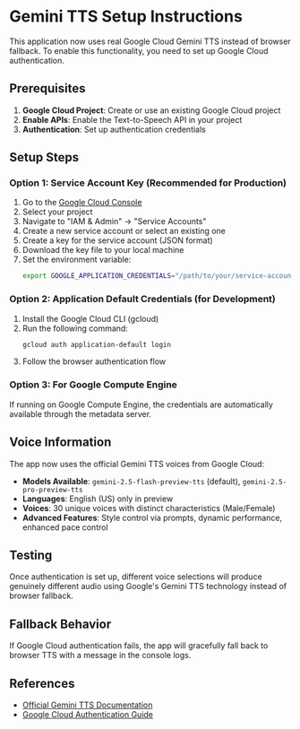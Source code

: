 # Gemini TTS Setup Instructions

This application now uses real Google Cloud Gemini TTS instead of browser fallback. To enable this functionality, you need to set up Google Cloud authentication.

## Prerequisites

1. **Google Cloud Project**: Create or use an existing Google Cloud project
2. **Enable APIs**: Enable the Text-to-Speech API in your project
3. **Authentication**: Set up authentication credentials

## Setup Steps

### Option 1: Service Account Key (Recommended for Production)

1. Go to the [Google Cloud Console](https://console.cloud.google.com/)
2. Select your project
3. Navigate to "IAM & Admin" → "Service Accounts"
4. Create a new service account or select an existing one
5. Create a key for the service account (JSON format)
6. Download the key file to your local machine
7. Set the environment variable:
   ```bash
   export GOOGLE_APPLICATION_CREDENTIALS="/path/to/your/service-account-key.json"
   ```

### Option 2: Application Default Credentials (for Development)

1. Install the Google Cloud CLI (gcloud)
2. Run the following command:
   ```bash
   gcloud auth application-default login
   ```
3. Follow the browser authentication flow

### Option 3: For Google Compute Engine

If running on Google Compute Engine, the credentials are automatically available through the metadata server.

## Voice Information

The app now uses the official Gemini TTS voices from Google Cloud:

- **Models Available**: `gemini-2.5-flash-preview-tts` (default), `gemini-2.5-pro-preview-tts`
- **Languages**: English (US) only in preview
- **Voices**: 30 unique voices with distinct characteristics (Male/Female)
- **Advanced Features**: Style control via prompts, dynamic performance, enhanced pace control

## Testing

Once authentication is set up, different voice selections will produce genuinely different audio using Google's Gemini TTS technology instead of browser fallback.

## Fallback Behavior

If Google Cloud authentication fails, the app will gracefully fall back to browser TTS with a message in the console logs.

## References

- [Official Gemini TTS Documentation](https://cloud.google.com/text-to-speech/docs/gemini-tts)
- [Google Cloud Authentication Guide](https://cloud.google.com/docs/authentication)
